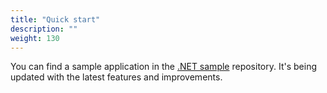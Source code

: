 ```yaml
---
title: "Quick start"
description: ""
weight: 130
---
```


You can find a sample application in the [.NET sample](https://github.com/Eventuous/dotnet-sample) repository. It's being updated with the latest features and improvements.
